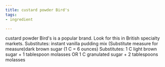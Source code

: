 ```yaml
---
title: custard powder Bird's
tags:
- ingredient

---
```

custard powder Bird's is a popular brand. Look for this in British specialty markets. Substitutes: instant vanilla pudding mix (Substitute measure for measure)dark brown sugar (1 C = 6 ounces) Substitutes: 1 C light brown sugar + 1 tablespoon molasses OR 1 C granulated sugar + 2 tablespoons molasses
